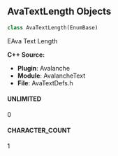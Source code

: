 ## AvaTextLength Objects

```python
class AvaTextLength(EnumBase)
```

EAva Text Length

**C++ Source:**

- **Plugin**: Avalanche
- **Module**: AvalancheText
- **File**: AvaTextDefs.h

<a id="unreal.AvaTextLength.UNLIMITED"></a>

#### UNLIMITED

0

<a id="unreal.AvaTextLength.CHARACTER_COUNT"></a>

#### CHARACTER_COUNT

1

<a id="unreal.AvaTextCase"></a>